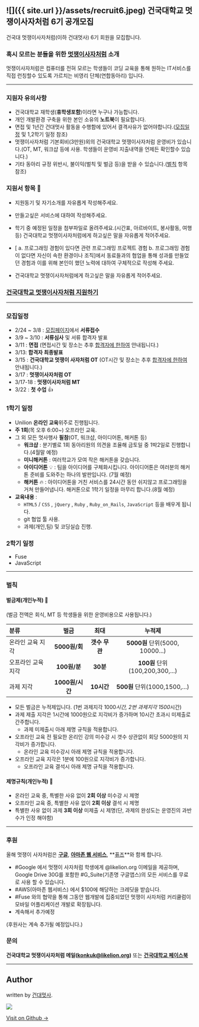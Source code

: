 ![]({{ site.url }}/assets/recruit6.jpeg)
건국대학교 멋쟁이사자처럼 6기 공개모집
---
건국대 멋쟁이사자처럼(이하 건대멋사) 6기 회원을 모집합니다.


### 혹시 모르는 분들을 위한 [멋쟁이사자처럼](http://likelion.net/) 소개

멋쟁이사자처럼은 컴퓨터를 전혀 모르는 학생들이 코딩 교육을 통해 원하는 IT서비스를 직접 런칭할수 있도록 가르치는 비영리 단체(연합동아리) 입니다.

---


### 지원자 유의사항
- 건국대학교 재학생(**휴학생포함**)이라면 누구나 가능합니다.
- 개인 개발환경 구축을 위한 본인 소유의 **노트북**이 필요합니다.
- 면접 및 1년간 건대멋사 활동을 수행함에 있어서 결격사유가 없어야합니다.([모집일정](#모집일정) 및 1,2학기 일정 참조)
- 멋쟁이사자처럼 기본회비(3만원)외의 건국대학교 멋쟁이사자처럼 운영비가 있습니다.(OT, MT, 워크샵 등에 사용. 학생들이 운영비 지출내역을 언제든 확인할수 있습니다.)
- 기타 동아리 규정 위반시, 불이익(벌칙 및 벌금 등)을 받을 수 있습니다.([벌칙](#벌칙) 항목 참조)


### 지원서 항목 :memo:


- 지원동기 및 자기소개를 자유롭게 작성해주세요.

- 만들고싶은 서비스에 대하여 작성해주세요.

- 학기 중 예정된 일정을 첨부파일로 올려주세요.(시간표, 아르바이트, 봉사활동, 여행 등)
건국대학교 멋쟁이사자처럼에게 하고싶은 말을 자유롭게 적어주세요.

- [ a. 프로그래밍 경험이 있다면 관련 프로그래밍 프로젝트 경험 b. 프로그래밍 경험이 없다면 자신이 속한 환경이나 조직]에서 동료들과의 협업을 통해 성과를 만들었던 경험과 이를 위해 본인이 했던 노력에 대하여 구체적으로 작성해 주세요.

- 건국대학교 멋쟁이사자처럼에게 하고싶은 말을 자유롭게 적어주세요.


### [건국대학교 멋쟁이사자처럼 지원하기](https://apply.likelion.org/)

---


### 모집일정
- 2/24 ~ 3/8 : [모집페이지](https://apply.likelion.org/)에서 **서류접수**
- 3/9 ~ 3/10 : **서류심사** 및 서류 합격자 발표
- 3/11 : **면접**
(면접시간 및 장소는 추후 <u>합격자에 한하여</u> 안내됩니다.)
- 3/13: **합격자 최종발표**
- 3/15 : **건국대학교 멋쟁이 사자처럼 OT**
(OT시간 및 장소는 추후 <u>합격자에 한하여</u> 안내됩니다.)
- 3/17 : **멋쟁이사자처럼 OT**
- 3/17-18 : **멋쟁이사자처럼 MT**
- 3/22 : **첫 수업** :+1:

### 1학기 일정
- Unilion **온라인 교육**위주로 진행됩니다.
- **주 1회**(목 오후 6:00~) 오프라인 교육.
- 그 외 모든 멋사행사 **필참**(OT, 워크샵, 아이디어톤, 해커톤 등)
	- **워크샵** : 분기별로 1회 동아리원의 의견을 조율해 금토일 중 1박2일로 진행합니다.(4월말 예정)
	- **미니해커톤** : 여러학교가 모여 작은 해커톤을 갖습니다.
	- **아이디어톤** :bulb: : 팀을 아이디어를 구체화시킵니다. 아이디어톤은 여러분의 해커톤 준비를 도와주는 하나의 발판입니다. (7월 예정)
	- **해커톤** :fire: : 아이디어톤을 거친 서비스를 24시간 동안 쉬지않고 프로그래밍을 거쳐 만들어냅니다. 해커톤으로 1학기 일정을 마무리 합니다.(8월 예정)
- **교육내용** : 
    - `HTML5` / `CSS` , `jQuery` , `Ruby` , `Ruby_on_Rails`, `JavaScript` 등을 배우게 됩니다.
    - git 협업 툴 사용.
    - 과제(개인,팀) 및 코딩실습 진행.

### 2학기 일정
- Fuse
- JavaScript

---

### 벌칙
#### 벌금제(개인누적) :cop:
(벌금 전액은 회식, MT 등 학생들을 위한 운영비용으로 사용됩니다.)


| 	분류	| 벌금           |     최대      |  누적제      |
| :----- | :-----------: | :----------: | :----------: |
| 온라인 교육 지각    | **5000원/회** |   **갯수 무관**  | **5000원** 단위(5000, 10000...)|
| 오프라인 교육 지각    | **100원/분**   |   **30분**  | **100원** 단위(100,200,300,...)|
| 과제 지각    | **1000원/시간**   |   **10시간**  |**500원** 단위(1000,1500,...)|

- 모든 벌금은 누적제입니다.
(1번 과제지각 1000*시간, 2번 과제지각 1500*시간)
- 과제 제출 지각은 1시간에 1000원으로 지각비가 증가하며 10시간 초과시 미제출로 간주합니다.
	- 과제 미제출시 아래 제명 규칙을 적용합니다.
- 오프라인 교육 전 필요한 온리인 강의 미수강 시 갯수 상관없이 회당 5000원의 지각비가 증가합니다.
	- 온라인 교육 미수강시 아래 제명 규칙을 적용합니다.
- 오프라인 교육 지각은 1분에 100원으로 지각비가 증가합니다.
	- 오프라인 교육 결석시 아래 제명 규칙을 적용합니다.

#### 제명규칙(개인누적) :cop:
- 온라인 교육 중, 특별한 사유 없이 **2회 이상** 미수강 시 제명
- 오프라인 교육 중, 특별한 사유 없이 **2회 이상** 결석 시 제명
- 특별한 사유 없이 과제 **3회 이상** 미제출 시 제명(단, 과제의 완성도는 운영진의 과반수가 인정 해야함)

---


### 후원
올해 멋쟁이 사자처럼은 **[구글](http://bit.ly/2kH3eaJ)**, **[아마존 웹 서비스](http://bit.ly/2knii1l)**, **[퓨즈](http://bit.ly/2ldO14N)**와 함께 합니다.

- #Google 에서 멋쟁이 사자처럼 학생에게 @likelion.org 이메일을 제공하며, Google Drive 30G를 포함한 #G_Suite(기존명 구글앱스)의 모든 서비스를 무료로 사용 할 수 있습니다.
- #AWS(아마존 웹서비스) 에서 $100에 해당하는 크레딧을 받습니다.
- #Fuse 와의 협약을 통해 그동안 웹개발에 집중되었던 멋쟁이 사자처럼 커리큘럼이 모바일 어플리케이션 개발로 확장됩니다.
- 계속해서 추가예정

(후원사는 계속 추가될 예정입니다.)

### 문의

**건국대학교 멋쟁이사자처럼 메일(konkuk@likelion.org)** 또는 **[건국대학교 페이스북](https://www.facebook.com/likelionkonkuk/)**



---

## Author

written by [건대멋사](likelionkonkuk.github.io).

![](https://avatars.githubusercontent.com/likelionkonkuk?v=2&s=100)

<a href="https://github.com/likelionkonkuk" target="_blank" class="btn btn-black"><i class="fa fa-github fa-lg"></i> Visit on Github &rarr;</a>
